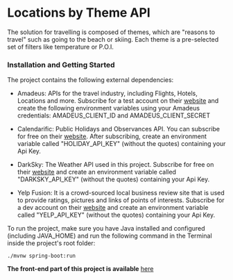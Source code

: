 # Locations by Theme API
The solution for travelling is composed of themes, which are "reasons to travel" such as going to the beach or skiing. 
Each theme is a pre-selected set of filters like temperature or P.O.I.

### Installation and Getting Started

The project contains the following external dependencies:

* Amadeus: APIs for the travel industry, including Flights, Hotels, Locations and more. Subscribe for a test account 
on their [website](https://developers.amadeus.com/) and create the following environment variables 
using your Amadeus credentials: AMADEUS_CLIENT_ID and AMADEUS_CLIENT_SECRET

* Calendarific: Public Holidays and Observances API. You can subscribe for free on their [website](https://calendarific.com/).
After subscribing, create an environment variable called "HOLIDAY_API_KEY" (without the quotes) containing your Api Key.

* DarkSky: The Weather API used in this project. Subscribe for free on their [website](https://darksky.net/dev) 
and create an environment variable called "DARKSKY_API_KEY" (without the quotes) containing your Api Key.

* Yelp Fusion: It is a crowd-sourced local business review site that is used to provide ratings, pictures and links of points of interests.
Subscribe for a dev account on their [website](https://www.yelp.com/fusion) and create an environment variable called "YELP_API_KEY" (without the quotes) containing your Api Key.

To run the project, make sure you have Java installed and configured (including JAVA_HOME) and run the following command in the Terminal inside the project's root folder:

 `./mvnw spring-boot:run`


**The front-end part of this project is available** [here](https://github.com/daniloteodoro/travel-by-theme-app)